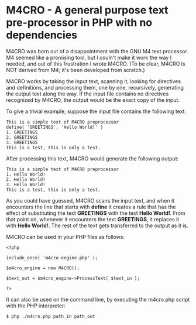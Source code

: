 # M4CRO - A general purpose text pre-processor in PHP with no dependencies

M4CRO was born out of a disappointment with the GNU M4 text processor. M4 seemed like a promising tool, but I couln't make it work the way I needed, and out of this frustration I wrote M4CRO.  (To be clear, M4CRO is NOT derived from M4; it's been developed from scratch.)

M4CRO works by taking the input text, scanning it, looking for directives and definitions, and processing them, one by one, recursively, generating the output text along the way. If the input file contains no directives recognized by M4CRO, the output would be the exact copy of the input. 

To give a trivial example, suppose the input file contains the following text:

```
This is a simple text of M4CRO preprocessor
define( 'GREETINGS', 'Hello World!' )
1. GREETINGS
2. GREETINGS
3. GREETINGS
This is a test, this is only a test.
```

After processing this text, M4CRO would generate the following output:

```
This is a simple text of M4CRO preprocessor
1. Hello World!
2. Hello World!
3. Hello World!
This is a test, this is only a test.
```

As you could have guessed, M4CRO scans the input text, and when it encounters the line that starts with **define** it creates a rule that has the effect of substituting the text **GREETINGS** with the text **Hello World!**. From that point on, whenever it encounters the text **GREETINGS**, it replaces it with **Hello World!**. The rest of the text gets transferred to the output as it is.

M4CRO can be used in your PHP files as follows:

```
<?php

include_once( 'm4cro-engine.php' );

$m4cro_engine = new M4CRO();

$text_out = $m4cro_engine->ProcessText( $text_in );

?>
```

It can also be used on the command line, by executing the m4cro.php script with the PHP interpreter:

```
$ php ./m4cro.php path_in path_out

```

